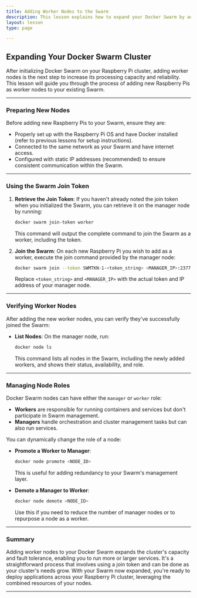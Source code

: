 ```yaml
---
title: Adding Worker Nodes to the Swarm
description: This lesson explains how to expand your Docker Swarm by adding more worker nodes to your Raspberry Pi cluster, increasing its capacity and fault tolerance.
layout: lesson
type: page

---
```


## Expanding Your Docker Swarm Cluster

After initializing Docker Swarm on your Raspberry Pi cluster, adding worker nodes is the next step to increase its processing capacity and reliability. This lesson will guide you through the process of adding new Raspberry Pis as worker nodes to your existing Swarm.

---

### Preparing New Nodes

Before adding new Raspberry Pis to your Swarm, ensure they are:

- Properly set up with the Raspberry Pi OS and have Docker installed (refer to previous lessons for setup instructions).
- Connected to the same network as your Swarm and have internet access.
- Configured with static IP addresses (recommended) to ensure consistent communication within the Swarm.

---

### Using the Swarm Join Token

1. **Retrieve the Join Token**: If you haven't already noted the join token when you initialized the Swarm, you can retrieve it on the manager node by running:

   ```sh
   docker swarm join-token worker
   ```

   This command will output the complete command to join the Swarm as a worker, including the token.

1. **Join the Swarm**: On each new Raspberry Pi you wish to add as a worker, execute the join command provided by the manager node:

   ```sh
   docker swarm join --token SWMTKN-1-<token_string> <MANAGER_IP>:2377
   ```

   Replace `<token_string>` and `<MANAGER_IP>` with the actual token and IP address of your manager node.

---

### Verifying Worker Nodes

After adding the new worker nodes, you can verify they've successfully joined the Swarm:

- **List Nodes**: On the manager node, run:

  ```sh
  docker node ls
  ```

  This command lists all nodes in the Swarm, including the newly added workers, and shows their status, availability, and role.

---

### Managing Node Roles

Docker Swarm nodes can have either the `manager` or `worker` role:

- **Workers** are responsible for running containers and services but don't participate in Swarm management.
- **Managers** handle orchestration and cluster management tasks but can also run services.

You can dynamically change the role of a node:

- **Promote a Worker to Manager**:

  ```sh
  docker node promote <NODE_ID>
  ```

  This is useful for adding redundancy to your Swarm's management layer.

- **Demote a Manager to Worker**:

  ```sh
  docker node demote <NODE_ID>
  ```

  Use this if you need to reduce the number of manager nodes or to repurpose a node as a worker.

---

### Summary

Adding worker nodes to your Docker Swarm expands the cluster's capacity and fault tolerance, enabling you to run more or larger services. It's a straightforward process that involves using a join token and can be done as your cluster's needs grow. With your Swarm now expanded, you're ready to deploy applications across your Raspberry Pi cluster, leveraging the combined resources of your nodes.

---
